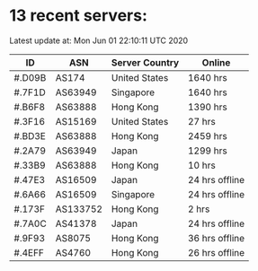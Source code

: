 # 13 recent servers:

Latest update at: Mon Jun 01 22:10:11 UTC 2020

| ID | ASN | Server Country | Online |
| -- | --- | -------------- | ------ |
| #.D09B | AS174 | United States | 1640 hrs |
| #.7F1D | AS63949 | Singapore | 1640 hrs |
| #.B6F8 | AS63888 | Hong Kong | 1390 hrs |
| #.3F16 | AS15169 | United States | 27 hrs |
| #.BD3E | AS63888 | Hong Kong | 2459 hrs |
| #.2A79 | AS63949 | Japan | 1299 hrs |
| #.33B9 | AS63888 | Hong Kong | 10 hrs |
| #.47E3 | AS16509 | Japan | 24 hrs offline |
| #.6A66 | AS16509 | Singapore | 24 hrs offline |
| #.173F | AS133752 | Hong Kong | 2 hrs |
| #.7A0C | AS41378 | Japan | 24 hrs offline |
| #.9F93 | AS8075 | Hong Kong | 36 hrs offline |
| #.4EFF | AS4760 | Hong Kong | 26 hrs offline |

